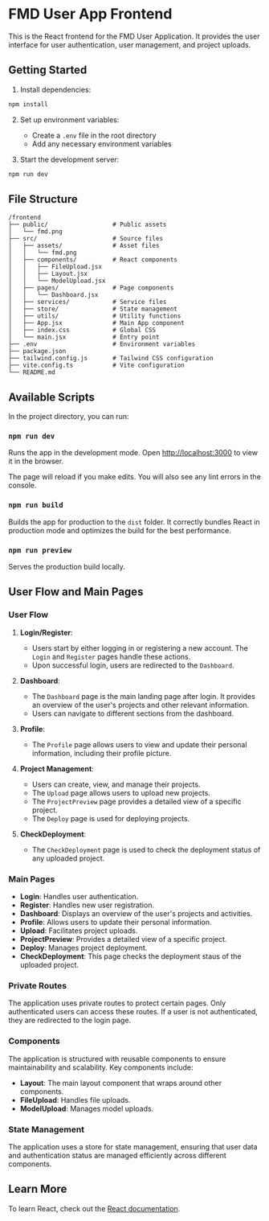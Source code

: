 # FMD User App Frontend

This is the React frontend for the FMD User Application. It provides the user interface for user authentication, user management, and project uploads.

## Getting Started

1. Install dependencies:
```bash
npm install
```

2. Set up environment variables:
   - Create a `.env` file in the root directory
   - Add any necessary environment variables

3. Start the development server:
```bash
npm run dev
```

## File Structure

```
/frontend
├── public/                  # Public assets
│   └── fmd.png
├── src/                     # Source files
│   ├── assets/              # Asset files
│   │   └── fmd.png
│   ├── components/          # React components
│   │   ├── FileUpload.jsx
│   │   ├── Layout.jsx
│   │   └── ModelUpload.jsx
│   ├── pages/               # Page components
│   │   └── Dashboard.jsx
│   ├── services/            # Service files
│   ├── store/               # State management
│   ├── utils/               # Utility functions
│   ├── App.jsx              # Main App component
│   ├── index.css            # Global CSS
│   └── main.jsx             # Entry point
├── .env                     # Environment variables
├── package.json
├── tailwind.config.js       # Tailwind CSS configuration
├── vite.config.ts           # Vite configuration
└── README.md
```

## Available Scripts

In the project directory, you can run:

### `npm run dev`

Runs the app in the development mode.
Open [http://localhost:3000](http://localhost:3000) to view it in the browser.

The page will reload if you make edits.
You will also see any lint errors in the console.

### `npm run build`

Builds the app for production to the `dist` folder.
It correctly bundles React in production mode and optimizes the build for the best performance.

### `npm run preview`

Serves the production build locally.

## User Flow and Main Pages

### User Flow

1. **Login/Register**: 
   - Users start by either logging in or registering a new account. The `Login` and `Register` pages handle these actions.
   - Upon successful login, users are redirected to the `Dashboard`.

2. **Dashboard**:
   - The `Dashboard` page is the main landing page after login. It provides an overview of the user's projects and other relevant information.
   - Users can navigate to different sections from the dashboard.

3. **Profile**:
   - The `Profile` page allows users to view and update their personal information, including their profile picture.

4. **Project Management**:
   - Users can create, view, and manage their projects.
   - The `Upload` page allows users to upload new projects.
   - The `ProjectPreview` page provides a detailed view of a specific project.
   - The `Deploy` page is used for deploying projects.

5. **CheckDeployment**:
   - The `CheckDeployment` page is used to check the deployment status of any uploaded project.

### Main Pages

- **Login**: Handles user authentication.
- **Register**: Handles new user registration.
- **Dashboard**: Displays an overview of the user's projects and activities.
- **Profile**: Allows users to update their personal information.
- **Upload**: Facilitates project uploads.
- **ProjectPreview**: Provides a detailed view of a specific project.
- **Deploy**: Manages project deployment.
- **CheckDeployment**: This page checks the deployment staus of the uploaded project.

### Private Routes

The application uses private routes to protect certain pages. Only authenticated users can access these routes. If a user is not authenticated, they are redirected to the login page.

### Components

The application is structured with reusable components to ensure maintainability and scalability. Key components include:

- **Layout**: The main layout component that wraps around other components.
- **FileUpload**: Handles file uploads.
- **ModelUpload**: Manages model uploads.

### State Management

The application uses a store for state management, ensuring that user data and authentication status are managed efficiently across different components.

## Learn More

To learn React, check out the [React documentation](https://reactjs.org/).
